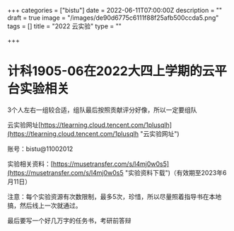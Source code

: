 +++
categories = ["bistu"]
date = 2022-06-11T07:00:00Z
description = ""
draft = true
image = "/images/de90d6775c6111f88f25afb500ccda5.png"
tags = []
title = "2022 云实验"
type = ""

+++
# 计科1905-06在2022大四上学期的云平台实验相关

3个人左右一组较合适，组队最后按照贡献评分好像，所以一定要组队

云实验网址[https://tlearning.cloud.tencent.com/1plusqlh](https://tlearning.cloud.tencent.com/1plusqlh "云实验网址") 

账号：bistu@11002012 

实验相关资料：[https://musetransfer.com/s/l4mj0w0s5](https://musetransfer.com/s/l4mj0w0s5 "实验资料下载")（有效期至2023年6月11日）

注意：每个实验资源有次数限制，最多5次，珍惜，所以尽量照着指导书在本地搞，然后线上一次就通过。

最后要写一个好几万字的任务书，考研前答辩